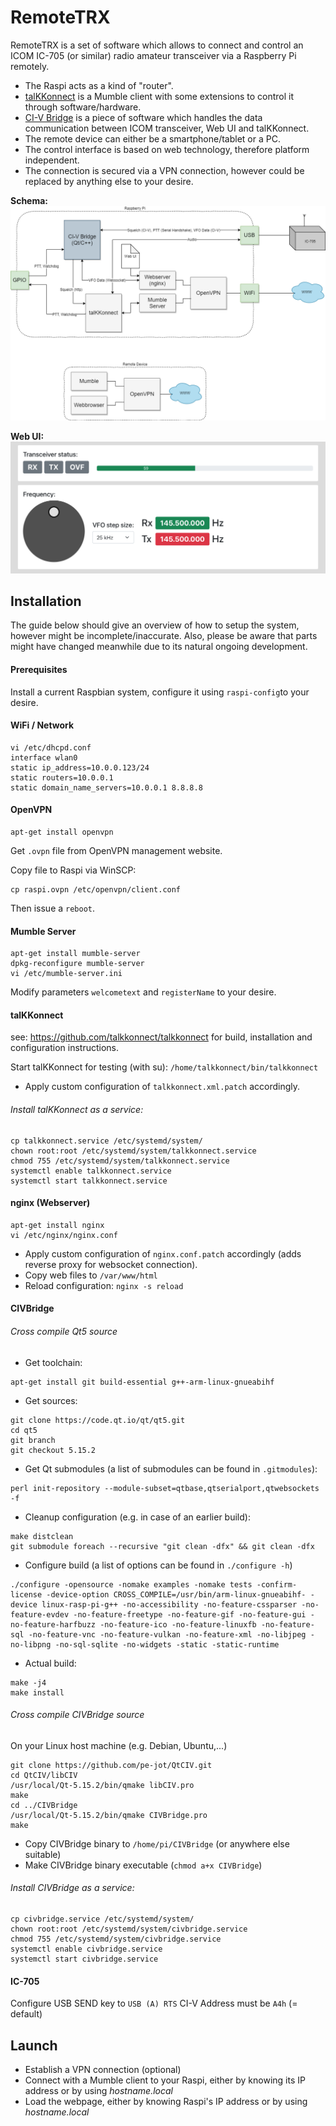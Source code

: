 # RemoteTRX
RemoteTRX is a set of software which allows to connect and control an ICOM IC-705 (or similar) radio amateur transceiver via a Raspberry Pi remotely.
* The Raspi acts as a kind of "router".
* [talKKonnect](https://github.com/talkkonnect/talkkonnect) is a Mumble client with some extensions to control it through software/hardware.
* [CI-V Bridge](https://github.com/pe-jot/QtCIV) is a piece of software which handles the data communication between ICOM transceiver, Web UI and talKKonnect.
* The remote device can either be a smartphone/tablet or a PC.
* The control interface is based on web technology, therefore platform independent.
* The connection is secured via a VPN connection, however could be replaced by anything else to your desire.

**Schema:**
![schema](RemoteTrxSchema_IC-705.png)

**Web UI:**
![screenshot](Screenshot.png)

## Installation
The guide below should give an overview of how to setup the system, however might be incomplete/inaccurate. Also, please be aware that parts might have changed meanwhile due to its natural ongoing development.

#### Prerequisites
Install a current Raspbian system, configure it using `raspi-config`to your desire.

#### WiFi / Network

```shell
vi /etc/dhcpd.conf
interface wlan0
static ip_address=10.0.0.123/24
static routers=10.0.0.1
static domain_name_servers=10.0.0.1 8.8.8.8
```

#### OpenVPN

```shell
apt-get install openvpn
```

Get `.ovpn` file from OpenVPN management website.

Copy file to Raspi via WinSCP: 

````shell
cp raspi.ovpn /etc/openvpn/client.conf
````

Then issue a `reboot`.

#### Mumble Server

```shell
apt-get install mumble-server
dpkg-reconfigure mumble-server
vi /etc/mumble-server.ini
```

Modify parameters `welcometext` and `registerName` to your desire.

#### talKKonnect

see: https://github.com/talkkonnect/talkkonnect for build, installation and configuration instructions.

Start talKKonnect for testing (with su): `/home/talkkonnect/bin/talkkonnect`

* Apply custom configuration of `talkkonnect.xml.patch` accordingly.

###### Install talKKonnect as a service:
```shell
cp talkkonnect.service /etc/systemd/system/
chown root:root /etc/systemd/system/talkkonnect.service
chmod 755 /etc/systemd/system/talkkonnect.service
systemctl enable talkkonnect.service
systemctl start talkkonnect.service
```

#### nginx (Webserver)
```shell
apt-get install nginx
vi /etc/nginx/nginx.conf
```
* Apply custom configuration of `nginx.conf.patch` accordingly (adds reverse proxy for websocket connection).
* Copy web files to `/var/www/html`
* Reload configuration: `nginx -s reload`

#### CIVBridge

###### Cross compile Qt5 source

* Get toolchain:
```shell
apt-get install git build-essential g++-arm-linux-gnueabihf
```

* Get sources:
```shell
git clone https://code.qt.io/qt/qt5.git
cd qt5
git branch
git checkout 5.15.2
```

* Get Qt submodules (a list of submodules can be found in ```.gitmodules```):
```shell
perl init-repository --module-subset=qtbase,qtserialport,qtwebsockets -f 
```

* Cleanup configuration (e.g. in case of an earlier build):
```shell
make distclean
git submodule foreach --recursive "git clean -dfx" && git clean -dfx
```

* Configure build (a list of options can be found in ```./configure -h```)
```shell
./configure -opensource -nomake examples -nomake tests -confirm-license -device-option CROSS_COMPILE=/usr/bin/arm-linux-gnueabihf- -device linux-rasp-pi-g++ -no-accessibility -no-feature-cssparser -no-feature-evdev -no-feature-freetype -no-feature-gif -no-feature-gui -no-feature-harfbuzz -no-feature-ico -no-feature-linuxfb -no-feature-sql -no-feature-vnc -no-feature-vulkan -no-feature-xml -no-libjpeg -no-libpng -no-sql-sqlite -no-widgets -static -static-runtime
```

* Actual build:
```shell
make -j4
make install
```

###### Cross compile CIVBridge source
On your Linux host machine (e.g. Debian, Ubuntu,...)
```shell
git clone https://github.com/pe-jot/QtCIV.git
cd QtCIV/libCIV
/usr/local/Qt-5.15.2/bin/qmake libCIV.pro
make
cd ../CIVBridge
/usr/local/Qt-5.15.2/bin/qmake CIVBridge.pro
make
```

* Copy CIVBridge binary to `/home/pi/CIVBridge` (or anywhere else suitable)
* Make CIVBridge binary executable (`chmod a+x CIVBridge`)

###### Install CIVBridge as a service:
```shell
cp civbridge.service /etc/systemd/system/
chown root:root /etc/systemd/system/civbridge.service
chmod 755 /etc/systemd/system/civbridge.service
systemctl enable civbridge.service
systemctl start civbridge.service
```

#### IC-705

Configure USB SEND key to `USB (A) RTS`
CI-V Address must be `A4h` (= default)

## Launch
* Establish a VPN connection (optional)
* Connect with a Mumble client to your Raspi, either by knowing its IP address or by using *hostname.local*
* Load the webpage, either by knowing Raspi's IP address or by using *hostname.local*